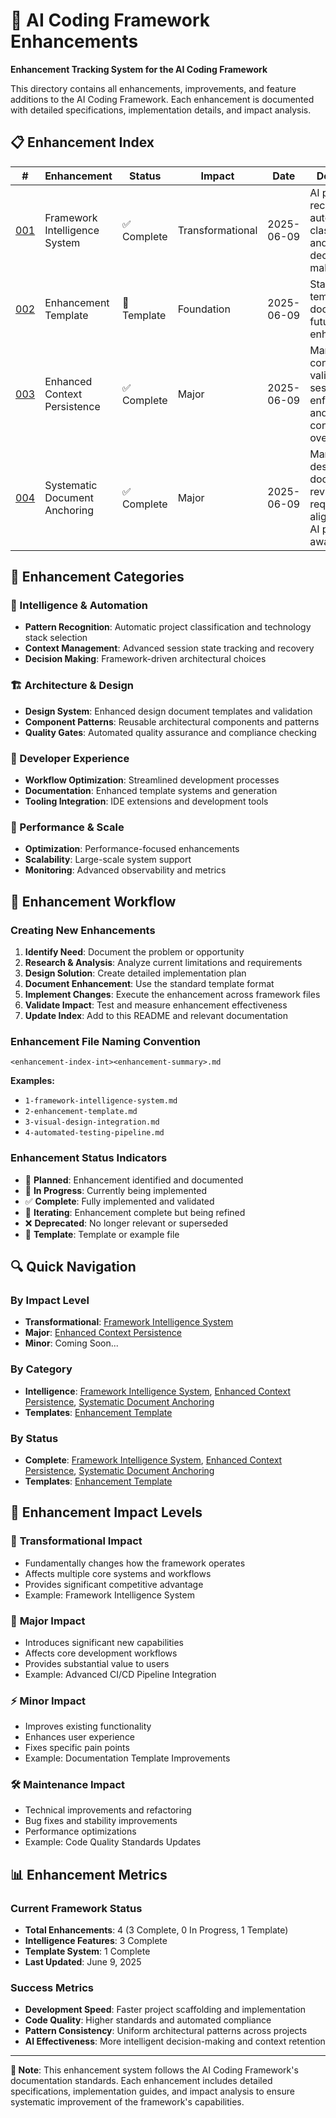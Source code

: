 # 🚀 AI Coding Framework Enhancements

**Enhancement Tracking System for the AI Coding Framework**

This directory contains all enhancements, improvements, and feature additions to the AI Coding Framework. Each enhancement is documented with detailed specifications, implementation details, and impact analysis.

## 📋 Enhancement Index

| # | Enhancement | Status | Impact | Date | Description |
|---|-------------|--------|--------|------|-------------|
| [001](./1-framework-intelligence-system.md) | Framework Intelligence System | ✅ Complete | Transformational | 2025-06-09 | AI pattern recognition, automated classification, and intelligent decision-making |
| [002](./2-enhancement-template.md) | Enhancement Template | 📝 Template | Foundation | 2025-06-09 | Standard template for documenting future enhancements |
| [003](./3-enhanced-context-persistence.md) | Enhanced Context Persistence | ✅ Complete | Major | 2025-06-09 | Mandatory context validation, session state enforcement, and explicit context carry-over |
| [004](./4-systematic-document-anchoring.md) | Systematic Document Anchoring | ✅ Complete | Major | 2025-06-09 | Mandatory design document review, requirements alignment, and AI positioning awareness |

## 🎯 Enhancement Categories

### 🧠 Intelligence & Automation
- **Pattern Recognition**: Automatic project classification and technology stack selection
- **Context Management**: Advanced session state tracking and recovery
- **Decision Making**: Framework-driven architectural choices

### 🏗️ Architecture & Design
- **Design System**: Enhanced design document templates and validation
- **Component Patterns**: Reusable architectural components and patterns
- **Quality Gates**: Automated quality assurance and compliance checking

### 🔧 Developer Experience
- **Workflow Optimization**: Streamlined development processes
- **Documentation**: Enhanced template systems and generation
- **Tooling Integration**: IDE extensions and development tools

### 🚀 Performance & Scale
- **Optimization**: Performance-focused enhancements
- **Scalability**: Large-scale system support
- **Monitoring**: Advanced observability and metrics

## 📝 Enhancement Workflow

### Creating New Enhancements

1. **Identify Need**: Document the problem or opportunity
2. **Research & Analysis**: Analyze current limitations and requirements
3. **Design Solution**: Create detailed implementation plan
4. **Document Enhancement**: Use the standard template format
5. **Implement Changes**: Execute the enhancement across framework files
6. **Validate Impact**: Test and measure enhancement effectiveness
7. **Update Index**: Add to this README and relevant documentation

### Enhancement File Naming Convention

```
<enhancement-index-int><enhancement-summary>.md
```

**Examples:**
- `1-framework-intelligence-system.md`
- `2-enhancement-template.md`
- `3-visual-design-integration.md`
- `4-automated-testing-pipeline.md`

### Enhancement Status Indicators

- 🎯 **Planned**: Enhancement identified and documented
- 🚧 **In Progress**: Currently being implemented
- ✅ **Complete**: Fully implemented and validated
- 🔄 **Iterating**: Enhancement complete but being refined
- ❌ **Deprecated**: No longer relevant or superseded
- 📝 **Template**: Template or example file

## 🔍 Quick Navigation

### By Impact Level
- **Transformational**: [Framework Intelligence System](./1-framework-intelligence-system.md)
- **Major**: [Enhanced Context Persistence](./3-enhanced-context-persistence.md)
- **Minor**: Coming Soon...

### By Category
- **Intelligence**: [Framework Intelligence System](./1-framework-intelligence-system.md), [Enhanced Context Persistence](./3-enhanced-context-persistence.md), [Systematic Document Anchoring](./4-systematic-document-anchoring.md)
- **Templates**: [Enhancement Template](./2-enhancement-template.md)

### By Status
- **Complete**: [Framework Intelligence System](./1-framework-intelligence-system.md), [Enhanced Context Persistence](./3-enhanced-context-persistence.md), [Systematic Document Anchoring](./4-systematic-document-anchoring.md)
- **Templates**: [Enhancement Template](./2-enhancement-template.md)

## 🎨 Enhancement Impact Levels

### 🌟 **Transformational Impact**
- Fundamentally changes how the framework operates
- Affects multiple core systems and workflows
- Provides significant competitive advantage
- Example: Framework Intelligence System

### 🚀 **Major Impact**
- Introduces significant new capabilities
- Affects core development workflows
- Provides substantial value to users
- Example: Advanced CI/CD Pipeline Integration

### ⚡ **Minor Impact**
- Improves existing functionality
- Enhances user experience
- Fixes specific pain points
- Example: Documentation Template Improvements

### 🛠️ **Maintenance Impact**
- Technical improvements and refactoring
- Bug fixes and stability improvements
- Performance optimizations
- Example: Code Quality Standards Updates

## 📊 Enhancement Metrics

### Current Framework Status
- **Total Enhancements**: 4 (3 Complete, 0 In Progress, 1 Template)
- **Intelligence Features**: 3 Complete
- **Template System**: 1 Complete
- **Last Updated**: June 9, 2025

### Success Metrics
- **Development Speed**: Faster project scaffolding and implementation
- **Code Quality**: Higher standards and automated compliance
- **Pattern Consistency**: Uniform architectural patterns across projects
- **AI Effectiveness**: More intelligent decision-making and context retention

---

**📝 Note**: This enhancement system follows the AI Coding Framework's documentation standards. Each enhancement includes detailed specifications, implementation guides, and impact analysis to ensure systematic improvement of the framework's capabilities.
